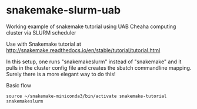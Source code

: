 # snakemake-slurm-uab
Working example of snakemake tutorial using UAB Cheaha computing cluster via SLURM scheduler

Use with Snakemake tutorial at http://snakemake.readthedocs.io/en/stable/tutorial/tutorial.html

In this setup, one runs "snakemakeslurm" instead of "snakemake" and it pulls in the cluster config file and creates the sbatch commandline mapping. Surely there is a more elegant way to do this!

Basic flow

	source ~/snakemake-miniconda3/bin/activate snakemake-tutorial
	snakemakeslurm 


